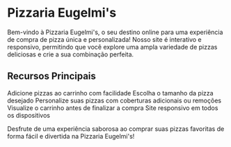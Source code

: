 # Pizzaria Eugelmi's
Bem-vindo à Pizzaria Eugelmi's, o seu destino online para uma experiência de compra de pizza única e personalizada! Nosso site é interativo e responsivo, permitindo que você explore uma ampla variedade de pizzas deliciosas e crie a sua combinação perfeita.

## Recursos Principais
Adicione pizzas ao carrinho com facilidade
Escolha o tamanho da pizza desejado
Personalize suas pizzas com coberturas adicionais ou remoções
Visualize o carrinho antes de finalizar a compra
Site responsivo em todos os dispositivos

Desfrute de uma experiência saborosa ao comprar suas pizzas favoritas de forma fácil e divertida na Pizzaria Eugelmi's!